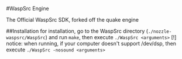 #WaspSrc Engine

The Official WaspSrc SDK, forked off the quake engine

##Installation
for installation, go to the WaspSrc directory (`./nozzle-waspsrc/WaspSrc`) and run `make`, then execute `./WaspSrc <arguments>`
[!] notice: when running, if your computer doesn't support /dev/dsp, then execute `./WaspSrc -nosound <arguments>`
